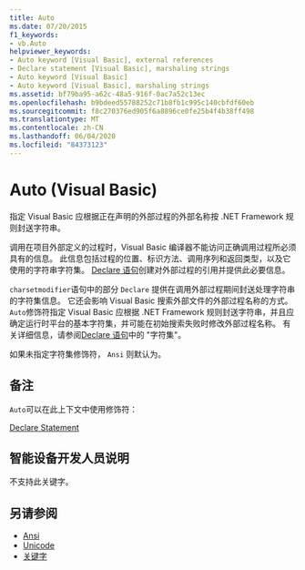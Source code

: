 ```yaml
---
title: Auto
ms.date: 07/20/2015
f1_keywords:
- vb.Auto
helpviewer_keywords:
- Auto keyword [Visual Basic], external references
- Declare statement [Visual Basic], marshaling strings
- Auto keyword [Visual Basic]
- Auto keyword [Visual Basic], marshaling strings
ms.assetid: bf79ba95-a62c-48a5-916f-0ac7a52c13ec
ms.openlocfilehash: b9bdeed55788252c71b8fb1c995c140cbfdf60eb
ms.sourcegitcommit: f8c270376ed905f6a8896ce0fe25b4f4b38ff498
ms.translationtype: MT
ms.contentlocale: zh-CN
ms.lasthandoff: 06/04/2020
ms.locfileid: "84373123"
---
```

# <a name="auto-visual-basic"></a>Auto (Visual Basic)
指定 Visual Basic 应根据正在声明的外部过程的外部名称按 .NET Framework 规则封送字符串。  
  
 调用在项目外部定义的过程时，Visual Basic 编译器不能访问正确调用过程所必须具有的信息。 此信息包括过程的位置、标识方法、调用序列和返回类型，以及它使用的字符串字符集。 [Declare 语句](../statements/declare-statement.md)创建对外部过程的引用并提供此必要信息。  
  
 `charsetmodifier`语句中的部分 `Declare` 提供在调用外部过程期间封送处理字符串的字符集信息。 它还会影响 Visual Basic 搜索外部文件的外部过程名称的方式。 `Auto`修饰符指定 Visual Basic 应根据 .NET Framework 规则封送字符串，并且应确定运行时平台的基本字符集，并可能在初始搜索失败时修改外部过程名称。 有关详细信息，请参阅[Declare 语句](../statements/declare-statement.md)中的 "字符集"。  
  
 如果未指定字符集修饰符， `Ansi` 则默认为。  
  
## <a name="remarks"></a>备注  
 `Auto`可以在此上下文中使用修饰符：  
  
 [Declare Statement](../statements/declare-statement.md)  
  
## <a name="smart-device-developer-notes"></a>智能设备开发人员说明  
 不支持此关键字。  
  
## <a name="see-also"></a>另请参阅

- [Ansi](ansi.md)
- [Unicode](unicode.md)
- [关键字](../keywords/index.md)
